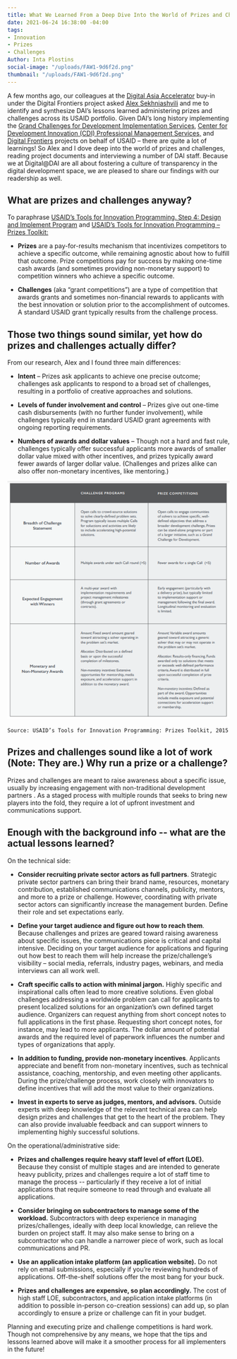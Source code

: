 ```yaml
---
title: What We Learned From a Deep Dive Into the World of Prizes and Challenges
date: 2021-06-24 16:38:00 -04:00
tags:
- Innovation
- Prizes
- Challenges
Author: Inta Plostins
social-image: "/uploads/FAW1-9d6f2d.png"
thumbnail: "/uploads/FAW1-9d6f2d.png"
---
```


A few months ago, our colleagues at the [Digital Asia Accelerator](https://www.usaid.gov/sites/default/files/documents/USAID_Digital_Asia_Accelerator_Fact_Sheet.pdf) buy-in under the Digital Frontiers project asked [Alex Sekhniashvili](https://dai-global-digital.com/authors/alexander-sekhniashvili/) and me to identify and synthesize DAI’s lessons learned administering prizes and challenges across its USAID portfolio. Given DAI’s long history implementing the [Grand Challenges for Development Implementation Services](https://www.dai.com/our-work/projects/worldwide-grand-challenges-development-implementation-services), [Center for Development Innovation (CDI) Professional Management Services,](https://www.dai.com/our-work/projects/worldwide-center-development-innovation-professional-management-services) and [Digital Frontiers](https://www.dai.com/our-work/projects/worldwide-digital-frontiers-df) projects on behalf of USAID – there are quite a lot of learnings! So Alex and I dove deep into the world of prizes and challenges, reading project documents and interviewing a number of DAI staff. Because we at Digital@DAI are all about fostering a culture of transparency in the digital development space, we are pleased to share our findings with our readership as well.

<!--more-->

## What are prizes and challenges anyway?

To paraphrase [USAID’s Tools for Innovation Programming. Step 4: Design and Implement Program](https://static.globalinnovationexchange.org/s3fs-public/asset/document/Innovation%20Toolkit%20STEP%204%20Design%20and%20Implement%20Strategy.pdf?kIx2UF_5yYkBp6N1._bNZqjjxR1.nli3) and [USAID’s Tools for Innovation Programming – Prizes Toolkit:](https://static.globalinnovationexchange.org/asset/document/PrizesToolkit2015_Final_0.pdf)

* **Prizes** are a pay-for-results mechanism that incentivizes competitors to achieve a specific outcome, while remaining agnostic about how to fulfill that outcome. Prize competitions pay for success by making one-time cash awards (and sometimes providing non-monetary support) to competition winners who achieve a specific outcome.

* **Challenges** (aka “grant competitions”) are a type of competition that awards grants and sometimes non-financial rewards to applicants with the best innovation or solution prior to the accomplishment of outcomes. A standard USAID grant typically results from the challenge process.

## Those two things sound similar, yet how do prizes and challenges actually differ?

From our research, Alex and I found three main differences:

* **Intent** – Prizes ask applicants to achieve one precise outcome; challenges ask applicants to respond to a broad set of challenges, resulting in a portfolio of creative approaches and solutions.

* **Levels of funder involvement and control** – Prizes give out one-time cash disbursements (with no further funder involvement), while challenges typically end in standard USAID grant agreements with ongoing reporting requirements.

* **Numbers of awards and dollar values** – Though not a hard and fast rule, challenges typically offer successful applicants more awards of smaller dollar value mixed with other incentives, and prizes typically award fewer awards of larger dollar value. (Challenges and prizes alike can also offer non-monetary incentives, like mentoring.)

![Capture_Inno Toolkit.PNG](/uploads/Capture_Inno%20Toolkit.PNG)

`Source: USAID’s Tools for Innovation Programming: Prizes Toolkit, 2015`

## Prizes and challenges sound like a lot of work (Note: They are.) Why run a prize or a challenge?

Prizes and challenges are meant to raise awareness about a specific issue, usually by increasing engagement with non-traditional development partners . As a staged process with multiple rounds that seeks to bring new players into the fold, they require a lot of upfront investment and communications support.

## Enough with the background info -- what are the actual lessons learned?

On the technical side:

* **Consider recruiting private sector actors as full partners**. Strategic private sector partners can bring their brand name, resources, monetary contribution, established communications channels, publicity, mentors, and more to a prize or challenge. However, coordinating with private sector actors can significantly increase the management burden. Define their role and set expectations early.

* **Define your target audience and figure out how to reach them**. Because challenges and prizes are geared toward raising awareness about specific issues, the communications piece is critical and capital intensive. Deciding on your target audience for applications and figuring out how best to reach them will help increase the prize/challenge’s visibility – social media, referrals, industry pages, webinars, and media interviews can all work well.

* **Craft specific calls to action with minimal jargon.** Highly specific and inspirational calls often lead to more creative solutions. Even global challenges addressing a worldwide problem can call for applicants to present localized solutions for an organization’s own defined target audience. Organizers can request anything from short concept notes to full applications in the first phase. Requesting short concept notes, for instance, may lead to more applicants. The dollar amount of potential awards and the required level of paperwork influences the number and types of organizations that apply.

* **In addition to funding, provide non-monetary incentives**. Applicants appreciate and benefit from non-monetary incentives, such as technical assistance, coaching, mentorship, and even meeting other applicants. During the prize/challenge process, work closely with innovators to define incentives that will add the most value to their organizations.

* **Invest in experts to serve as judges, mentors, and advisors.** Outside experts with deep knowledge of the relevant technical area can help design prizes and challenges that get to the heart of the problem. They can also provide invaluable feedback and can support winners to implementing highly successful solutions.

On the operational/administrative side:

* **Prizes and challenges require heavy staff level of effort (LOE).** Because they consist of multiple stages and are intended to generate heavy publicity, prizes and challenges require a lot of staff time to manage the process -- particularly if they receive a lot of initial applications that require someone to read through and evaluate all applications.

* **Consider bringing on subcontractors to manage some of the workload.** Subcontractors with deep experience in managing prizes/challenges, ideally with deep local knowledge, can relieve the burden on project staff. It may also make sense to bring on a subcontractor who can handle a narrower piece of work, such as local communications and PR.

* **Use an application intake platform (an application website).** Do not rely on email submissions, especially if you’re reviewing hundreds of applications. Off-the-shelf solutions offer the most bang for your buck.

* **Prizes and challenges are expensive, so plan accordingly.** The cost of high staff LOE, subcontractors, and application intake platforms (in addition to possible in-person co-creation sessions) can add up, so plan accordingly to ensure a prize or challenge can fit in your budget.

Planning and executing prize and challenge competitions is hard work. Though not comprehensive by any means, we hope that the tips and lessons learned above will make it a smoother process for all implementers in the future!